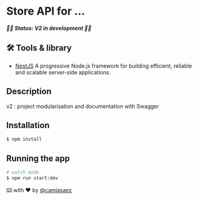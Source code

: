 # Store API for ...

_**🚧🔨 Status: V2 in development 🚧🔨**_

## 🛠️ Tools & library

- [NestJS](https://nestjs.com/) A progressive Node.js framework for building efficient, reliable and scalable server-side applications.

## Description

v2 : project modularisation and documentation with Swagger

## Installation

```bash
$ npm install
```

## Running the app

```bash
# watch mode
$ npm run start:dev
```

⌨️ with ❤️ by [@camjasaez](https://github.com/camjasaez)

